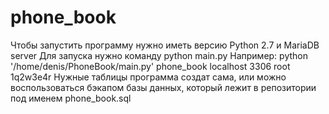 # phone_book
Чтобы запустить программу нужно иметь версию Python 2.7 и MariaDB server
Для запуска нужно команду python main.py <database name> <database host> <database port> <username> <password>
Например: python '/home/denis/PhoneBook/main.py' phone_book localhost 3306 root 1q2w3e4r
Нужные таблицы программа создат сама, или можно воспользоваться бэкапом базы данных, который лежит в репозитории под именем phone_book.sql
